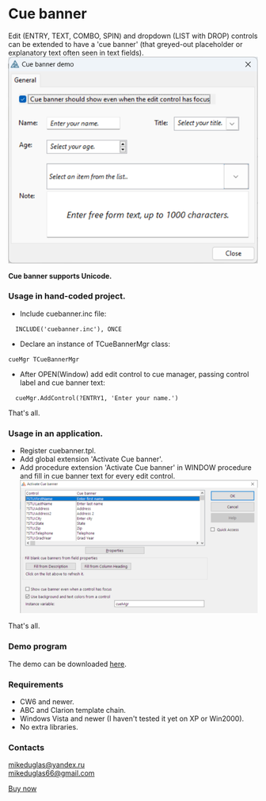 # Cue banner
Edit (ENTRY, TEXT, COMBO, SPIN) and dropdown (LIST with DROP) controls can be extended to have a 'cue banner'  (that greyed-out placeholder or explanatory text often seen in text fields).
![Cue banner](https://github.com/mikeduglas/Cue-Banner/blob/master/cuebanner_demo.png?raw=true)  

**Cue banner supports Unicode.**

### Usage in hand-coded project.
- Include cuebanner.inc file:
```
  INCLUDE('cuebanner.inc'), ONCE
```
- Declare an instance of TCueBannerMgr class:
```
cueMgr TCueBannerMgr
```
- After OPEN(Window) add edit control to cue manager, passing control label and cue banner text:
```
  cueMgr.AddControl(?ENTRY1, 'Enter your name.')
```

That's all.    

### Usage in an application.
- Register cuebanner.tpl.
- Add global extension 'Activate Cue banner'.
- Add procedure extension 'Activate Cue banner' in WINDOW procedure and fill in cue banner text for every edit control.
![Cue banner](https://github.com/mikeduglas/Cue-Banner/blob/master/cuebanner_procext1.png?raw=true)  

That's all.  

### Demo program
The demo can be downloaded [here](https://www.dropbox.com/scl/fi/zclkscvmls5caysfe6ko0/CueBannerDemo.zip?rlkey=2dk9v4r3i1k8utg3hy41106ix&st=ndmoeijk&dl=0).

### Requirements
- CW6 and newer.
- ABC and Clarion template chain.
- Windows Vista and newer (I haven't tested it yet on XP or Win2000).
- No extra libraries.

### Contacts
mikeduglas@yandex.ru  
mikeduglas66@gmail.com  



[Buy now](https://www.clarionshop.com/checkout.cfm?pid=1692&q=1)
